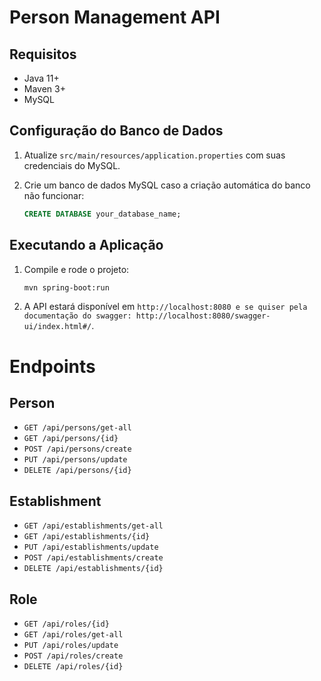 # Person Management API

## Requisitos
- Java 11+
- Maven 3+
- MySQL

## Configuração do Banco de Dados
1. Atualize `src/main/resources/application.properties` com suas credenciais do MySQL.

2. Crie um banco de dados MySQL caso a criação automática do banco não funcionar:
    ```sql
    CREATE DATABASE your_database_name;
    ```

## Executando a Aplicação
1. Compile e rode o projeto:
    ```bash
    mvn spring-boot:run
    ```

2. A API estará disponível em `http://localhost:8080 e se quiser pela documentação do swagger: http://localhost:8080/swagger-ui/index.html#/`.

# Endpoints
## Person
- `GET /api/persons/get-all`
- `GET /api/persons/{id}`
- `POST /api/persons/create`
- `PUT /api/persons/update`
- `DELETE /api/persons/{id}`

## Establishment
- `GET /api/establishments/get-all`
- `GET /api/establishments/{id}`
- `PUT /api/establishments/update`
- `POST /api/establishments/create`
- `DELETE /api/establishments/{id}`

## Role
- `GET /api/roles/{id}`
- `GET /api/roles/get-all`
- `PUT /api/roles/update`
- `POST /api/roles/create`
- `DELETE /api/roles/{id}`
